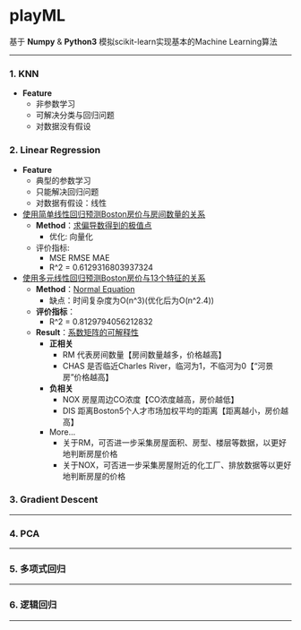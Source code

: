 # playML
基于 **Numpy** & **Python3** 模拟scikit-learn实现基本的Machine Learning算法
<hr/>

### 1. KNN
  - **Feature**
    - 非参数学习
    - 可解决分类与回归问题
    - 对数据没有假设
### 2. Linear Regression
  - **Feature**
    - 典型的参数学习
    - 只能解决回归问题
    - 对数据有假设：线性
  - [使用简单线性回归预测Boston房价与房间数量的关系](https://github.com/jeremybaby/playML/blob/master/02_linear_regression/03_measure_and_predict_Boston_house_data.ipynb)
    - **Method**：[求偏导数得到的极值点](https://github.com/jeremybaby/playML/blob/master/playML/SimpleLinearRegression.py)
      - 优化: 向量化
    - 评价指标: 
        - MSE RMSE MAE 
        - R^2 = 0.6129316803937324
  - [使用多元线性回归预测Boston房价与13个特征的关系]()
    - **Method**：[Normal Equation](https://github.com/jeremybaby/playML/blob/master/playML/LinearRegression.py)
        - 缺点：时间复杂度为O(n^3)(优化后为O(n^2.4))
    - **评价指标**：
        - R^2 = 0.8129794056212832
    - **Result**：[系数矩阵的可解释性](https://github.com/jeremybaby/playML/blob/master/02_linear_regression/05_mulpitle_linear_regression_in_scikit-learn.ipynb)
        - **正相关**
          - RM 代表房间数量【房间数量越多，价格越高】
          - CHAS 是否临近Charles River，临河为1，不临河为0【“河景房”价格越高】
        - **负相关**
          - NOX 房屋周边CO浓度【CO浓度越高，房价越低】
          - DIS 距离Boston5个人才市场加权平均的距离【距离越小，房价越高】
        - More...
          - 关于RM，可否进一步采集房屋面积、房型、楼层等数据，以更好地判断房屋价格
          - 关于NOX，可否进一步采集房屋附近的化工厂、排放数据等以更好地判断房屋的价格 
### 3. Gradient Descent
<hr/>

### 4. PCA
<hr/>

### 5. 多项式回归
<hr/>

### 6. 逻辑回归
<hr/>
